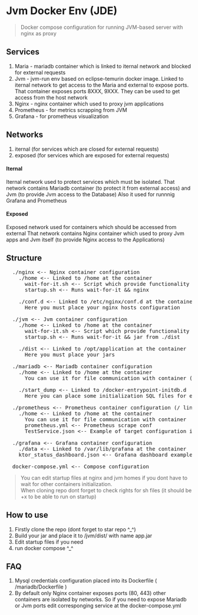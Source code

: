 # Jvm Docker Env (JDE)
> Docker compose configuration for running JVM-based server with nginx as proxy

## Services

1. Maria - mariadb container which is linked to iternal network and blocked for external requests
2. Jvm - jvm-run env based on eclipse-temurin docker image. Linked to iternal network to get access to the Maria and external to expose ports. That container exposes ports 8XXX, 9XXX. They can be used to get access from the host network
3. Nginx - nginx container which used to proxy jvm applications
4. Prometheus - for metrics scrapping from JVM
5. Grafana - for prometheus visualization


## Networks

1. iternal (for services which are closed for external requests)
2. exposed (for services which are exposed for external requests)

#### Iternal

Iternal network used to protect services which must be isolated.
That network contains Mariadb container (to protect it from external access) and Jvm (to provide Jvm access to the Database)
Also it used for runnnig Grafana and Prometheus

#### Exposed

Exposed network used for containers which should be accessed from external
That network contains Nginx container which used to proxy Jvm apps and Jvm itself (to provide Nginx access to the Applications) 

## Structure
<pre>
  ./nginx <-- Nginx container configuration
    ./home <-- Linked to /home at the container
      wait-for-it.sh <-- Script which provide functionality of waiting for other containers initialization 
      startup.sh <-- Runs wait-for-it && nginx

    ./conf.d <-- Linked to /etc/nginx/conf.d at the container
      Here you must place your nginx hosts configuration  
      
  ./jvm <-- Jvm container configuration
    ./home <-- Linked to /home at the container
      wait-for-it.sh <-- Script which provide functionality of waiting for other containers initialization 
      startup.sh <-- Runs wait-for-it && jar from ./dist

    ./dist <-- Linked to /opt/application at the container
      Here you must place your jars
      
  ./mariadb <-- Mariadb container configuration
    ./home <-- Linked to /home at the container
      You can use it for file communication with container (for example for dumps export)

    ./start_dump <-- Linked to /docker-entrypoint-initdb.d
      Here you can place some initialization SQL files for example to load dumps or something 
  
  ./prometheus <-- Prometheus container configuration (/ linked to /etc/prometheus at the container)
    ./home <-- Linked to /home at the container
      You can use it for file communication with container 
      prometheus.yml <-- Prometheus scrape conf
      TestService.json <-- Example of target configuration in external file (take a look into prometheus.yml for more info)
      
  ./grafana <-- Grafana container configuration
    ./data <-- Linked to /var/lib/grafana at the container
    ktor_status_dashboard.json <-- Grafana dashboard example configuration (for Ktor framework based application) 
      
  docker-compose.yml <-- Compose configuration
</pre>

> You can edit startup files at nginx and jvm homes if you dont have to wait for other containers initialization. <br>
> When cloning repo dont forget to check rights for sh files (it should be +x to be able to run on startup)

## How to use

1. Firstly clone the repo (dont forget to star repo ^_^)
3. Build your jar and place it to /jvm/dist/ with name app.jar
4. Edit startup files if you need
5. run docker compose ^_^

## FAQ

1. Mysql credentials configuration placed into its Dockerfile ( /mariadb/Dockerfile )
2. By default only Nginx container exposes ports (80, 443) other containers are isolated by networks. So if you need to expose Mariadb or Jvm ports edit corresponging service at the docker-compose.yml
